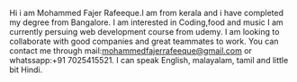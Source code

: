 Hi i am Mohammed Fajer Rafeeque.I am from kerala and i have completed my degree from Bangalore.
I am interested in Coding,food and music
I am currently persuing web development course from udemy.
I am looking to collaborate with good companies and great teammates to work. 
You can contact me through mail:mohammedfajerrafeeque@gmail.com or whatssapp:+91 7025415521.
I can speak English, malayalam, tamil and little bit Hindi.

<!---
FEJOO/FEJOO is a ✨ special ✨ repository because its `README.md` (this file) appears on your GitHub profile.
You can click the Preview link to take a look at your changes.
--->

